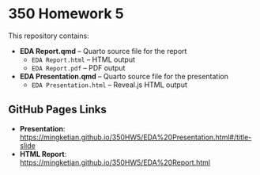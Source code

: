 # 350 Homework 5
This repository contains:

- **EDA Report.qmd** – Quarto source file for the report
  - `EDA Report.html` – HTML output
  - `EDA Report.pdf` – PDF output
- **EDA Presentation.qmd** – Quarto source file for the presentation
  - `EDA Presentation.html` – Reveal.js HTML output

## GitHub Pages Links
- **Presentation**: https://mingketian.github.io/350HW5/EDA%20Presentation.html#/title-slide
- **HTML Report**: https://mingketian.github.io/350HW5/EDA%20Report.html

